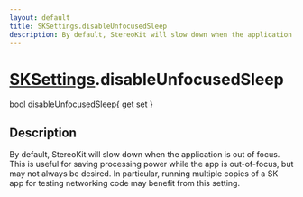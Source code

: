 ```yaml
---
layout: default
title: SKSettings.disableUnfocusedSleep
description: By default, StereoKit will slow down when the application is out of focus. This is useful for saving processing power while the app is out-of-focus, but may not always be desired. In particular, running multiple copies of a SK app for testing networking code may benefit from this setting.
---
```

# [SKSettings]({{site.url}}/Pages/StereoKit/SKSettings.html).disableUnfocusedSleep

<div class='signature' markdown='1'>
bool disableUnfocusedSleep{ get set }
</div>

## Description
By default, StereoKit will slow down when the
application is out of focus. This is useful for saving processing
power while the app is out-of-focus, but may not always be
desired. In particular, running multiple copies of a SK app for
testing networking code may benefit from this setting.

